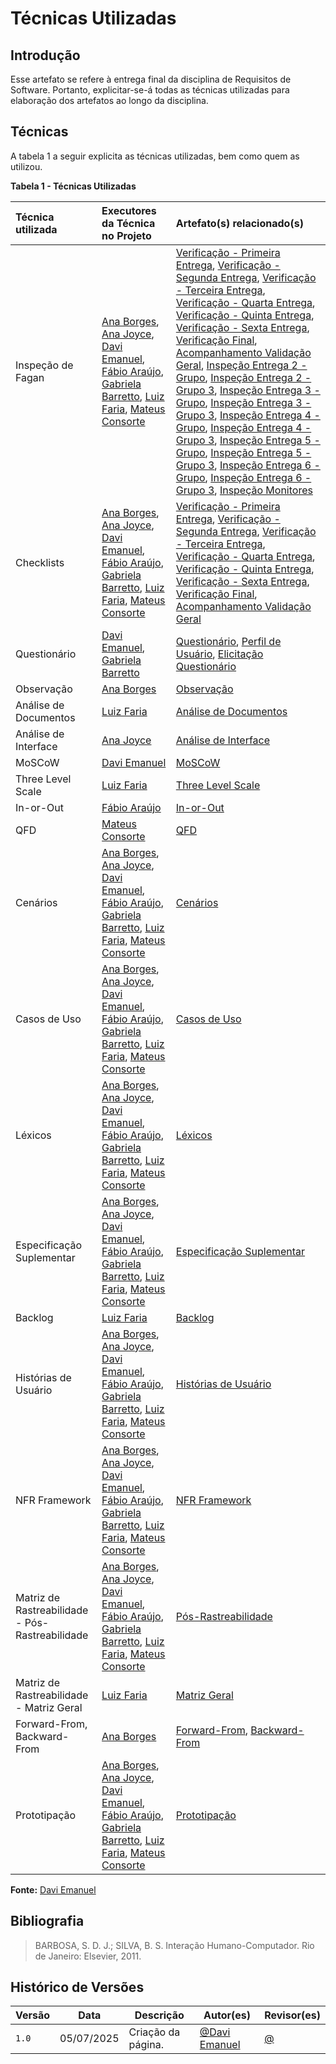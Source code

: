 # Técnicas Utilizadas

## Introdução

Esse artefato se refere à entrega final da disciplina de Requisitos de Software. Portanto, explicitar-se-á todas as técnicas utilizadas para elaboração dos artefatos ao longo da disciplina.

## Técnicas

A tabela 1 a seguir explicita as técnicas utilizadas, bem como quem as utilizou.

**Tabela 1 - Técnicas Utilizadas**

| Técnica utilizada         | Executores da Técnica no Projeto                                                                                                                                         | Artefato(s) relacionado(s)                                                                                                   |
|:-------------------------|:----------------------------------------------------------------------------------------------------------------------------------|:-----------------------------------------------------------------------------------------------------------------------------|
| Inspeção de Fagan        | [Ana Borges](https://github.com/anabborges), [Ana Joyce](https://github.com/anajoyceamorim), [Davi Emanuel](https://github.com/daviRolvr), [Fábio Araújo](https://github.com/fabioaraujopt), [Gabriela Barretto](https://github.com/gaubiela), [Luiz Faria](https://github.com/luizfaria1989), [Mateus Consorte](https://github.com/MVConsorte) | [Verificação - Primeira Entrega](../verificacao/primeira-entrega.md), [Verificação - Segunda Entrega](../verificacao/segunda-entrega.md), [Verificação - Terceira Entrega](../verificacao/terceira-entrega.md), [Verificação - Quarta Entrega](../verificacao/quarta-entrega.md), [Verificação - Quinta Entrega](../verificacao/quinta-entrega.md), [Verificação - Sexta Entrega](../verificacao/sexta-entrega.md), [Verificação Final](../verificacao/verificacao-final.md), [Acompanhamento Validação Geral](../verificacao/acompanhamento-validacao-geral.md), [Inspeção Entrega 2 - Grupo](../inspecao/entrega2/inspecao-grupo.md), [Inspeção Entrega 2 - Grupo 3](../inspecao/entrega2/inspecao-grupo3.md), [Inspeção Entrega 3 - Grupo](../inspecao/entrega3/inspecao-grupo.md), [Inspeção Entrega 3 - Grupo 3](../inspecao/entrega3/inspecao-grupo3.md), [Inspeção Entrega 4 - Grupo](../inspecao/entrega4/inspecao-grupo.md), [Inspeção Entrega 4 - Grupo 3](../inspecao/entrega4/inspecao-grupo3.md), [Inspeção Entrega 5 - Grupo](../inspecao/entrega5/inspecao-grupo.md), [Inspeção Entrega 5 - Grupo 3](../inspecao/entrega5/inspecao-grupo3.md), [Inspeção Entrega 6 - Grupo](../inspecao/entrega6/inspecao-grupo.md), [Inspeção Entrega 6 - Grupo 3](../inspecao/entrega6/inpecao-grupo3.md), [Inspeção Monitores](../inspecao/monitores/analise.md) |
| Checklists               | [Ana Borges](https://github.com/anabborges), [Ana Joyce](https://github.com/anajoyceamorim), [Davi Emanuel](https://github.com/daviRolvr), [Fábio Araújo](https://github.com/fabioaraujopt), [Gabriela Barretto](https://github.com/gaubiela), [Luiz Faria](https://github.com/luizfaria1989), [Mateus Consorte](https://github.com/MVConsorte) | [Verificação - Primeira Entrega](../verificacao/primeira-entrega.md), [Verificação - Segunda Entrega](../verificacao/segunda-entrega.md), [Verificação - Terceira Entrega](../verificacao/terceira-entrega.md), [Verificação - Quarta Entrega](../verificacao/quarta-entrega.md), [Verificação - Quinta Entrega](../verificacao/quinta-entrega.md), [Verificação - Sexta Entrega](../verificacao/sexta-entrega.md), [Verificação Final](../verificacao/verificacao-final.md), [Acompanhamento Validação Geral](../verificacao/acompanhamento-validacao-geral.md) |
| Questionário             | [Davi Emanuel](https://github.com/daviRolvr), [Gabriela Barretto](https://github.com/gaubiela) | [Questionário](../elicitacao/questionario.md), [Perfil de Usuário](../elicitacao/perfil-de-usuario.md), [Elicitação Questionário](../doc-guardioes-da-saude/tecnicas-de-elicitacao/questionario/ElicitacaoQuestionario.md) |
| Observação               | [Ana Borges](https://github.com/anabborges)                                                                                                                              | [Observação](../elicitacao/observacao.md)                                                                                     |
| Análise de Documentos    | [Luiz Faria](https://github.com/luizfaria1989) | [Análise de Documentos](../elicitacao/analise-de-documentos.md)                                                              |
| Análise de Interface     | [Ana Joyce](https://github.com/anajoyceamorim)                        | [Análise de Interface](../elicitacao/analise-de-interface.md)                                                                 |
| MoSCoW                   | [Davi Emanuel](https://github.com/daviRolvr)                                                                       | [MoSCoW](../priorizacao/MoSCow.md)                                                                                           |
| Three Level Scale        | [Luiz Faria](https://github.com/luizfaria1989)                            | [Three Level Scale](../priorizacao/three-level-scale.md)                                                                      |
| In-or-Out                | [Fábio Araújo](https://github.com/fabioaraujopt)                                                                       | [In-or-Out](../priorizacao/In-or-Out.md)                                                                                      |
| QFD                      | [Mateus Consorte](https://github.com/MVConsorte) | [QFD](../priorizacao/QFD.md)                                                                                                  |
| Cenários                 | [Ana Borges](https://github.com/anabborges), [Ana Joyce](https://github.com/anajoyceamorim), [Davi Emanuel](https://github.com/daviRolvr), [Fábio Araújo](https://github.com/fabioaraujopt), [Gabriela Barretto](https://github.com/gaubiela), [Luiz Faria](https://github.com/luizfaria1989), [Mateus Consorte](https://github.com/MVConsorte) | [Cenários](../modelagem/cenarios.md)                                                                                          |
| Casos de Uso             | [Ana Borges](https://github.com/anabborges), [Ana Joyce](https://github.com/anajoyceamorim), [Davi Emanuel](https://github.com/daviRolvr), [Fábio Araújo](https://github.com/fabioaraujopt), [Gabriela Barretto](https://github.com/gaubiela), [Luiz Faria](https://github.com/luizfaria1989), [Mateus Consorte](https://github.com/MVConsorte) | [Casos de Uso](../modelagem/casos-de-uso.md)                                                                                  |
| Léxicos                  | [Ana Borges](https://github.com/anabborges), [Ana Joyce](https://github.com/anajoyceamorim), [Davi Emanuel](https://github.com/daviRolvr), [Fábio Araújo](https://github.com/fabioaraujopt), [Gabriela Barretto](https://github.com/gaubiela), [Luiz Faria](https://github.com/luizfaria1989), [Mateus Consorte](https://github.com/MVConsorte) | [Léxicos](../modelagem/lexicos.md)                                                                                            |
| Especificação Suplementar| [Ana Borges](https://github.com/anabborges), [Ana Joyce](https://github.com/anajoyceamorim), [Davi Emanuel](https://github.com/daviRolvr), [Fábio Araújo](https://github.com/fabioaraujopt), [Gabriela Barretto](https://github.com/gaubiela), [Luiz Faria](https://github.com/luizfaria1989), [Mateus Consorte](https://github.com/MVConsorte) | [Especificação Suplementar](../modelagem/especificacao-suplementar.md)                                                        |
| Backlog                  | [Luiz Faria](https://github.com/luizfaria1989) | [Backlog](../modelagem/backlog.md)                                                                                            |
| Histórias de Usuário     | [Ana Borges](https://github.com/anabborges), [Ana Joyce](https://github.com/anajoyceamorim), [Davi Emanuel](https://github.com/daviRolvr), [Fábio Araújo](https://github.com/fabioaraujopt), [Gabriela Barretto](https://github.com/gaubiela), [Luiz Faria](https://github.com/luizfaria1989), [Mateus Consorte](https://github.com/MVConsorte) | [Histórias de Usuário](../modelagem/historias-de-usuario.md)                                                                  |
| NFR Framework            | [Ana Borges](https://github.com/anabborges), [Ana Joyce](https://github.com/anajoyceamorim), [Davi Emanuel](https://github.com/daviRolvr), [Fábio Araújo](https://github.com/fabioaraujopt), [Gabriela Barretto](https://github.com/gaubiela), [Luiz Faria](https://github.com/luizfaria1989), [Mateus Consorte](https://github.com/MVConsorte) | [NFR Framework](../modelagem/nfr-framework.md)                                                                                |
| Matriz de Rastreabilidade - Pós-Rastreabilidade | [Ana Borges](https://github.com/anabborges), [Ana Joyce](https://github.com/anajoyceamorim), [Davi Emanuel](https://github.com/daviRolvr), [Fábio Araújo](https://github.com/fabioaraujopt), [Gabriela Barretto](https://github.com/gaubiela), [Luiz Faria](https://github.com/luizfaria1989), [Mateus Consorte](https://github.com/MVConsorte) | [Pós-Rastreabilidade](../rastreabilidade/pos-rastreabilidade.md) |
| Matriz de Rastreabilidade - Matriz Geral | [Luiz Faria](https://github.com/luizfaria1989) | [Matriz Geral](../rastreabilidade/matriz-geral.md) |
| Forward-From, Backward-From | [Ana Borges](https://github.com/anabborges) | [Forward-From](../rastreabilidade/forward-from.md), [Backward-From](../rastreabilidade/backward-from.md) |
| Prototipação             | [Ana Borges](https://github.com/anabborges), [Ana Joyce](https://github.com/anajoyceamorim), [Davi Emanuel](https://github.com/daviRolvr), [Fábio Araújo](https://github.com/fabioaraujopt), [Gabriela Barretto](https://github.com/gaubiela), [Luiz Faria](https://github.com/luizfaria1989), [Mateus Consorte](https://github.com/MVConsorte) | [Prototipação](../validacao/prototipacao.md)                                                                                  |

**Fonte:** [Davi Emanuel](https://github.com/daviRolvr)

## Bibliografia

> BARBOSA, S. D. J.; SILVA, B. S. Interação Humano-Computador. Rio de Janeiro: Elsevier, 2011.

## Histórico de Versões

| Versão | Data       | Descrição          | Autor(es)                                        | Revisor(es)                                    |
| ------ | ---------- | ------------------ | ------------------------------------------------ | ---------------------------------------------- |
| `1.0`  | 05/07/2025 | Criação da página. | [@Davi Emanuel](https://github.com/daviRolvr) | [@](https://github.com/)  |